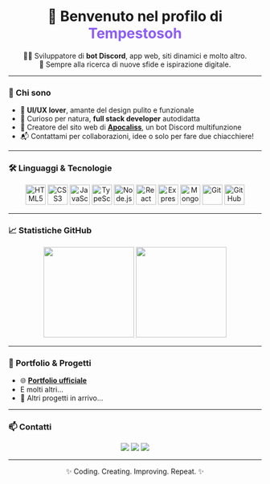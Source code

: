 <!-- Profilo GitHub Personalizzato per Tempestosoh -->

<h1 align="center">👋 Benvenuto nel profilo di <span style="color:#8b5cf6;">Tempestosoh</span></h1>

<p align="center">
  👨‍💻 Sviluppatore di <b>bot Discord</b>, app web, siti dinamici e molto altro. <br>
  🎯 Sempre alla ricerca di nuove sfide e ispirazione digitale.
</p>

---

### 🚀 Chi sono

- 🎨 **UI/UX lover**, amante del design pulito e funzionale  
- 🧠 Curioso per natura, **full stack developer** autodidatta  
- 🔧 Creatore del sito web di [**Apocaliss**]([https://discord.gg/](https://tempestosoh.github.io/apocaliss/hpage.html)), un bot Discord multifunzione  
- 📬 Contattami per collaborazioni, idee o solo per fare due chiacchiere!

---

### 🛠️ Linguaggi & Tecnologie

<p align="center">
  <img src="https://cdn.jsdelivr.net/gh/devicons/devicon/icons/html5/html5-original.svg" width="40" alt="HTML5" />
  <img src="https://cdn.jsdelivr.net/gh/devicons/devicon/icons/css3/css3-original.svg" width="40" alt="CSS3" />
  <img src="https://cdn.jsdelivr.net/gh/devicons/devicon/icons/javascript/javascript-original.svg" width="40" alt="JavaScript" />
  <img src="https://cdn.jsdelivr.net/gh/devicons/devicon/icons/typescript/typescript-original.svg" width="40" alt="TypeScript" />
  <img src="https://cdn.jsdelivr.net/gh/devicons/devicon/icons/nodejs/nodejs-original.svg" width="40" alt="Node.js" />
  <img src="https://cdn.jsdelivr.net/gh/devicons/devicon/icons/react/react-original.svg" width="40" alt="React" />
  <img src="https://cdn.jsdelivr.net/gh/devicons/devicon/icons/express/express-original.svg" width="40" alt="Express" />
  <img src="https://cdn.jsdelivr.net/gh/devicons/devicon/icons/mongodb/mongodb-original.svg" width="40" alt="MongoDB" />
  <img src="https://cdn.jsdelivr.net/gh/devicons/devicon/icons/git/git-original.svg" width="40" alt="Git" />
  <img src="https://cdn.jsdelivr.net/gh/devicons/devicon/icons/github/github-original.svg" width="40" alt="GitHub" />
</p>

---

### 📈 Statistiche GitHub

<p align="center">
  <img src="https://github-readme-stats.vercel.app/api?username=Tempestosoh&show_icons=true&theme=radical" height="180" />
  <img src="https://github-readme-stats.vercel.app/api/top-langs/?username=Tempestosoh&layout=compact&theme=radical" height="180" />
</p>

---

### 💼 Portfolio & Progetti

- 🌐 [**Portfolio ufficiale**](https://tempestosoh.github.io/portfolio/homepage.html)
- E molti altri...
- 🔧 Altri progetti in arrivo...

---

### 📫 Contatti

<p align="center">
  <a href="mailto:tempestosoh@gmail.com"><img src="https://img.shields.io/badge/Email-%23D14836.svg?style=for-the-badge&logo=gmail&logoColor=white"/></a>
  <a href="https://discord.com/users/1124418562761695253"><img src="https://img.shields.io/badge/Discord-%237289DA.svg?style=for-the-badge&logo=discord&logoColor=white"/></a>
  <a href="https://tempestosoh.github.io/portfolio/homepage.html"><img src="https://img.shields.io/badge/Portfolio-%23000000.svg?style=for-the-badge&logo=firefox&logoColor=white"/></a>
</p>

---

<p align="center">✨ Coding. Creating. Improving. Repeat. ✨</p>


